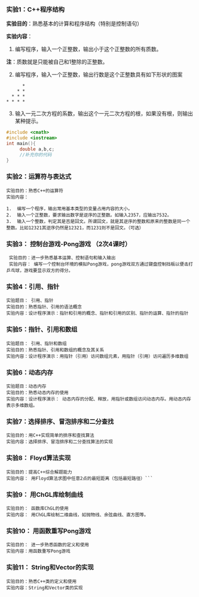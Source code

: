 ### 实验1：C++程序结构

**实验目的**：熟悉基本的计算和程序结构（特别是控制语句）

**实验内容**：

1. 编写程序，输入一个正整数，输出小于这个正整数的所有质数。

**注**：质数就是只能被自己和1整除的正整数。

2. 编写程序，输入一个正整数，输出行数是这个正整数具有如下形状的图案
```
      *
    * *
  * * *
* * * *
```
3. 输入一元二次方程的系数，输出这个一元二次方程的根，如果没有根，则输出某种提示。
```cpp
#include <cmath>
#include <iostream>
int main(){
     double a,b,c;
     //补充你的代码
}
```


### 实验2：运算符与表达式
```
实验目的：熟悉C++的运算符
实验内容：

1.	编写一个程序，输出常用基本类型的变量占用内容的大小。
2.	输入一个正整数，要求输出数字是逆序的正整数。如输入2357，应输出7532。
3.	输入一个整数，判定其是否是回文。所谓回文，就是其逆序的整数和原来的整数是同一个整数。比如12321其逆序仍然是12321，而1231则不是回文。（可选）
```

### 实验3： 控制台游戏-Pong游戏 （2次4课时）
```
 实验目的：进一步熟悉基本运算、控制语句和输入输出
 实验内容： 编写一个控制台环境的模拟Pong游戏，pong游戏双方通过键盘控制挡板以便击打乒乓球，游戏要显示双方的得分。
```

### 实验4：引用、指针
```
实验题目： 引用、指针
实验目的：熟悉指针、引用的语法概念
实验内容：设计程序演示：指针和引用的概念、指针和引用的区别、指针的运算、指针的指针
```


### 实验5：指针、引用和数组
```
实验题目： 引用、指针和数组
实验目的：熟悉指针、引用和数组的概念及其关系
实验内容：设计程序演示：用指针（引用）访问数组元素，用指针（引用）访问遍历多维数组
```

### 实验6：动态内存
```
实验题目：动态内存
实验目的：熟悉动态内存的使用
实验内容：设计程序演示： 动态内存的分配、释放，用指针或数组访问动态内存。用动态内存表示多维数组。
```

### 实验7：选择排序、冒泡排序和二分查找
```
实验目的：用C++实现简单的排序和查找算法
实验内容：选择排序、冒泡排序和二分查找算法的实现
```

### 实验8： Floyd算法实现
```
实验目的：提高C++综合解题能力
实验内容： 用Floyd算法求图中任意2点的最短距离（包括最短路径）```
```
### 实验9： 用ChGL库绘制曲线

```
实验目的： 函数库ChGL的使用
实验内容： 用ChGL库绘制二维曲线，如抛物线、余弦曲线、直方图等。
```

### 实验10： 用函数重写Pong游戏

```
实验目的： 进一步熟悉函数的定义和使用
实验内容：用函数重写Pong游戏
```

### 实验11： String和Vector的实现
```
实验目的：熟悉C++类的定义和使用
实验内容：String和Vector类的实现
```
